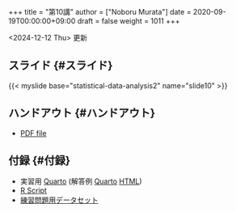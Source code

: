 +++
title = "第10講"
author = ["Noboru Murata"]
date = 2020-09-19T00:00:00+09:00
draft = false
weight = 1011
+++

<span class="timestamp-wrapper"><span class="timestamp">&lt;2024-12-12 Thu&gt; </span></span> 更新


## スライド {#スライド}

{{< myslide base="statistical-data-analysis2" name="slide10" >}}


## ハンドアウト {#ハンドアウト}

-   [PDF file](https://noboru-murata.github.io/statistical-data-analysis2/pdfs/slide10.pdf)


## 付録 {#付録}

-   実習用 [Quarto](https://raw.githubusercontent.com/noboru-murata/statistical-data-analysis2/refs/heads/master/docs/code/practice10.qmd) (解答例 [Quarto](https://raw.githubusercontent.com/noboru-murata/statistical-data-analysis2/refs/heads/master/docs/code/sample-code10.qmd) [HTML](https://noboru-murata.github.io/statistical-data-analysis2/code/sample-code10.html))
-   [R Script](https://noboru-murata.github.io/statistical-data-analysis2/code/slide10.R)
-   [練習問題用データセット](https://noboru-murata.github.io/statistical-data-analysis2/data/data10.zip)
